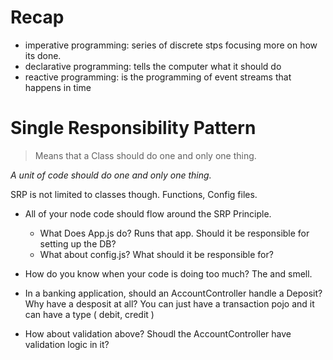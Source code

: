 # Recap
- imperative programming: series of discrete stps focusing more on how its done.
- declarative programming: tells the computer what it should do
- reactive programming: is the programming of event streams that happens in time

# Single Responsibility Pattern
> Means that a Class should do one and only one thing.

*A unit of code should do one and only one thing.*

SRP is not limited to classes though. Functions, Config files.

- All of your node code should flow around the SRP Principle.
    * What Does App.js do? Runs that app. Should it be responsible
    for setting up the DB? 
    * What about config.js? What should it be responsible for?

- How do you know when your code is doing too much? The and smell. 
- In a banking application, should an AccountController handle a Deposit? Why have a desposit at all? You can just have a transaction pojo and it can have a type ( debit, credit )
- How about validation above? Shoudl the AccountController have validation logic in it? 
